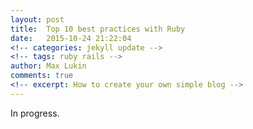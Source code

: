```yaml
---
layout: post
title:  Top 10 best practices with Ruby
date:   2015-10-24 21:22:04
<!-- categories: jekyll update -->
<!-- tags: ruby rails -->
author: Max Lukin
comments: true
<!-- excerpt: How to create your own simple blog -->
---
```

In progress.
